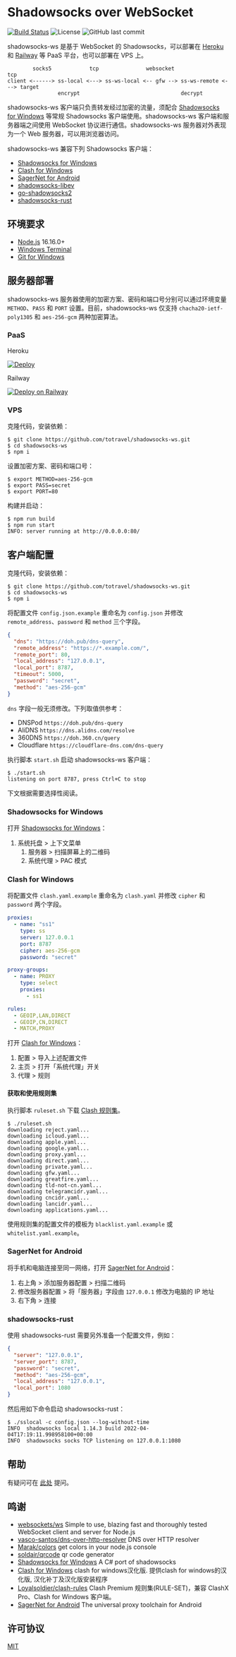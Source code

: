 # Shadowsocks over WebSocket

[![Build Status](https://travis-ci.org/totravel/shadowsocks-ws.svg?branch=master)](https://travis-ci.org/totravel/shadowsocks-ws)
![License](https://img.shields.io/github/license/totravel/shadowsocks-ws)
![GitHub last commit](https://img.shields.io/github/last-commit/totravel/shadowsocks-ws)

shadowsocks-ws 是基于 WebSocket 的 Shadowsocks，可以部署在 [Heroku][heroku] 和 [Railway][railway] 等 PaaS 平台，也可以部署在 VPS 上。

```
        socks5            tcp               websocket                tcp
client <------> ss-local <---> ss-ws-local <-- gfw --> ss-ws-remote <---> target
                encrypt                                decrypt
```

shadowsocks-ws 客户端只负责转发经过加密的流量，须配合 [Shadowsocks for Windows][sfw] 等常规 Shadowsocks 客户端使用。shadowsocks-ws 客户端和服务器端之间使用 WebSocket 协议进行通信。shadowsocks-ws 服务器对外表现为一个 Web 服务器，可以用浏览器访问。

shadowsocks-ws 兼容下列 Shadowsocks 客户端：

- [Shadowsocks for Windows][sfw]
- [Clash for Windows][cfw]
- [SagerNet for Android][sn]
- [shadowsocks-libev][ss-libev]
- [go-shadowsocks2][go-ss2]
- [shadowsocks-rust][ss-rust]

## 环境要求

- [Node.js][nodejs] 16.16.0+
- [Windows Terminal][wt]
- [Git for Windows][gfw]

## 服务器部署

shadowsocks-ws 服务器使用的加密方案、密码和端口号分别可以通过环境变量 `METHOD`、`PASS` 和 `PORT` 设置。目前，shadowsocks-ws 仅支持 `chacha20-ietf-poly1305` 和 `aes-256-gcm` 两种加密算法。

### PaaS

Heroku

[![Deploy](https://www.herokucdn.com/deploy/button.svg)](https://heroku.com/deploy)

Railway

[![Deploy on Railway](https://railway.app/button.svg)](https://railway.app/new/template/9exsjX?referralCode=ssws)

### VPS

克隆代码，安装依赖：

```shell
$ git clone https://github.com/totravel/shadowsocks-ws.git
$ cd shadowsocks-ws
$ npm i
```

设置加密方案、密码和端口号：

```shell
$ export METHOD=aes-256-gcm
$ export PASS=secret
$ export PORT=80
```

构建并启动：

```shell
$ npm run build
$ npm run start
INFO: server running at http://0.0.0.0:80/
```

## 客户端配置

克隆代码，安装依赖：

```shell
$ git clone https://github.com/totravel/shadowsocks-ws.git
$ cd shadowsocks-ws
$ npm i
```

将配置文件 `config.json.example` 重命名为 `config.json` 并修改 `remote_address`、`password` 和 `method` 三个字段。

```json
{
  "dns": "https://doh.pub/dns-query",
  "remote_address": "https://*.example.com/",
  "remote_port": 80,
  "local_address": "127.0.0.1",
  "local_port": 8787,
  "timeout": 5000,
  "password": "secret",
  "method": "aes-256-gcm"
}
```

`dns` 字段一般无须修改。下列取值供参考：

- DNSPod `https://doh.pub/dns-query`
- AliDNS `https://dns.alidns.com/resolve`
- 360DNS `https://doh.360.cn/query`
- Cloudflare `https://cloudflare-dns.com/dns-query`

执行脚本 `start.sh` 启动 shadowsocks-ws 客户端：

```shell
$ ./start.sh
listening on port 8787, press Ctrl+C to stop
```

下文根据需要选择性阅读。

### Shadowsocks for Windows

打开 [Shadowsocks for Windows][sfw]：

1. 系统托盘 > 上下文菜单
    1. 服务器 > 扫描屏幕上的二维码
    1. 系统代理 > PAC 模式

### Clash for Windows

将配置文件 `clash.yaml.example` 重命名为 `clash.yaml` 并修改 `cipher` 和 `password` 两个字段。

```yaml
proxies:
  - name: "ss1"
    type: ss
    server: 127.0.0.1
    port: 8787
    cipher: aes-256-gcm
    password: "secret"

proxy-groups:
  - name: PROXY
    type: select
    proxies:
      - ss1

rules:
  - GEOIP,LAN,DIRECT
  - GEOIP,CN,DIRECT
  - MATCH,PROXY
```

打开 [Clash for Windows][cfw]：

1. 配置 > 导入上述配置文件
1. 主页 > 打开「系统代理」开关
1. 代理 > 规则

#### 获取和使用规则集

执行脚本 `ruleset.sh` 下载 [Clash 规则集][clash-rules]。

```shell
$ ./ruleset.sh
downloading reject.yaml...
downloading icloud.yaml...
downloading apple.yaml...
downloading google.yaml...
downloading proxy.yaml...
downloading direct.yaml...
downloading private.yaml...
downloading gfw.yaml...
downloading greatfire.yaml...
downloading tld-not-cn.yaml...
downloading telegramcidr.yaml...
downloading cncidr.yaml...
downloading lancidr.yaml...
downloading applications.yaml...
```

使用规则集的配置文件的模板为 `blacklist.yaml.example` 或 `whitelist.yaml.example`。

### SagerNet for Android

将手机和电脑连接至同一网络，打开 [SagerNet for Android][sn]：

1. 右上角 > 添加服务器配置 > 扫描二维码
1. 修改服务器配置 > 将「服务器」字段由 `127.0.0.1` 修改为电脑的 IP 地址
1. 右下角 > 连接

### shadowsocks-rust

使用 shadowsocks-rust 需要另外准备一个配置文件，例如：

```json
{
  "server": "127.0.0.1",
  "server_port": 8787,
  "password": "secret",
  "method": "aes-256-gcm",
  "local_address": "127.0.0.1",
  "local_port": 1080
}
```

然后用如下命令启动 shadowsocks-rust：

```shell
$ ./sslocal -c config.json --log-without-time
INFO  shadowsocks local 1.14.3 build 2022-04-04T17:19:11.998958100+00:00
INFO  shadowsocks socks TCP listening on 127.0.0.1:1080
```

## 帮助

有疑问可在 [此处](https://github.com/totravel/shadowsocks/issues) 提问。

## 鸣谢

- [websockets/ws][ws] Simple to use, blazing fast and thoroughly tested WebSocket client and server for Node.js
- [vasco-santos/dns-over-http-resolver][dns-over-http-resolver] DNS over HTTP resolver 
- [Marak/colors][colors] get colors in your node.js console 
- [soldair/qrcode][qrcode] qr code generator
- [Shadowsocks for Windows][sfw] A C# port of shadowsocks 
- [Clash for Windows][cfw] clash for windows汉化版. 提供clash for windows的汉化版, 汉化补丁及汉化版安装程序
- [Loyalsoldier/clash-rules][clash-rules] Clash Premium 规则集(RULE-SET)，兼容 ClashX Pro、Clash for Windows 客户端。
- [SagerNet for Android][sn] The universal proxy toolchain for Android

## 许可协议

[MIT](LICENSE)

[nodejs]: https://nodejs.dev/
[wt]: https://github.com/microsoft/terminal
[gfw]: https://gitforwindows.org/

[heroku]: https://www.heroku.com/
[railway]: https://railway.app/

[sfw]: https://github.com/shadowsocks/shadowsocks-windows
[cfw]: https://github.com/ender-zhao/Clash-for-Windows_Chinese
[clash-rules]: https://github.com/Loyalsoldier/clash-rules
[sn]: https://github.com/SagerNet/SagerNet
[ss-libev]: https://github.com/shadowsocks/shadowsocks-libev
[go-ss2]: https://github.com/shadowsocks/go-shadowsocks2
[ss-rust]: https://github.com/shadowsocks/shadowsocks-rust

[ws]: https://github.com/websockets/ws
[dns-over-http-resolver]: https://github.com/vasco-santos/dns-over-http-resolver
[colors]: https://github.com/Marak/colors.js
[qrcode]: https://github.com/soldair/node-qrcode
